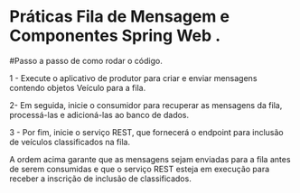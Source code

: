 # Práticas Fila de Mensagem e Componentes Spring Web .

#Passo a passo  de como rodar o código. 

1 - Execute o aplicativo de produtor para criar e enviar mensagens contendo objetos Veículo para a fila.

2- Em seguida, inicie o consumidor para recuperar as mensagens da fila, processá-las e adicioná-las ao banco de dados.

3 - Por fim, inicie o serviço REST, que fornecerá o endpoint para inclusão de veículos classificados na fila.

A ordem acima garante que as mensagens sejam enviadas para a fila antes de serem consumidas e que o serviço REST esteja em execução para receber a inscrição de inclusão de classificados.

